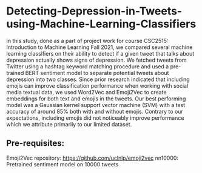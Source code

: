 # Detecting-Depression-in-Tweets-using-Machine-Learning-Classifiers
In this study, done as a part of project work for course CSC2515: Introduction to Machine Learning Fall 2021, we compared several machine learning classifiers on their ability to detect if a given tweet that talks about depression actually shows signs of depression. We fetched tweets from Twitter using a hashtag keyword matching procedure and used a pre-trained BERT sentiment model to separate potential tweets about depression into two classes. Since prior research indicated that including emojis can improve classification performance when working with social media textual data, we used Word2Vec and Emoji2Vec to create embeddings for both text and emojis in the tweets. Our best performing model was a Gaussian kernel support vector machine (SVM) with a test accuracy of around 85% both with and without emojis. Contrary to our expectations, including emojis did not noticeably improve performance which we attribute primarily to our limited dataset.
## Pre-requisites: 
Emoji2Vec repository: https://github.com/uclnlp/emoji2vec
nn10000: Pretrained sentiment model on 10000 tweets
